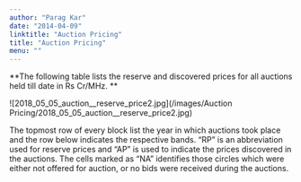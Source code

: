 ```yaml
---
author: "Parag Kar"
date: "2014-04-09"
linktitle: "Auction Pricing"
title: "Auction Pricing"
menu: ""
---
```



**The following table lists the reserve and discovered prices for all auctions held till date in Rs Cr/MHz. **

![2018_05_05_auction__reserve_price2.jpg](/images/Auction Pricing/2018_05_05_auction__reserve_price2.jpg)

The topmost row of every block list the year in which auctions took place and the row below indicates the respective bands. “RP” is an abbreviation used for reserve prices and “AP” is used to indicate the prices discovered in the auctions. The cells marked as “NA” identifies those circles which were either not offered for auction, or no bids were received during the auctions.

